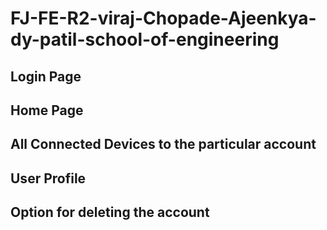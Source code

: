 # FJ-FE-R2-viraj-Chopade-Ajeenkya-dy-patil-school-of-engineering


## Login Page

## Home Page

## All Connected Devices to the particular account

## User Profile

## Option for deleting the account

